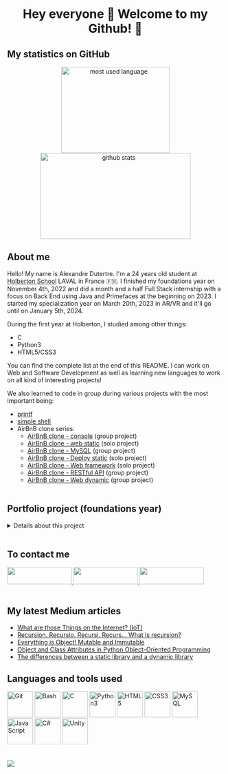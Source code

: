# <div align="center">Hey everyone 👋 Welcome to my Github! 🎊</div>

## **My statistics on GitHub**
<div align="center">
	<img width="252" height="200" src="https://github-readme-stats.vercel.app/api/top-langs/?username=adut24&layout=compact&langs_count=8&theme=codeSTACKr&border_color=ffffff" alt="most used language" />
	<img width="350" height="200" src="https://github-readme-stats.vercel.app/api?username=adut24&show_icons=true&&theme=codeSTACKr&include_all_commits=true&border_color=ffffff" alt="github stats" />
</div>

## **About me**
Hello! My name is Alexandre Dutertre. I'm a 24 years old student at [Holberton School](https://www.holbertonschool.com) LAVAL in France 🇫🇷. I finished my foundations year on November 4th, 2022 and did a month and a half Full Stack internship with a focus on Back End using Java and Primefaces at the beginning on 2023. I started my specialization year on March 20th, 2023 in AR/VR and it'll go until on January 5th, 2024.

During the first year at Holberton, I studied among other things:
- C
- Python3
- HTML5/CSS3

You can find the complete list at the end of this README. I can work on Web and Software Development as well as learning new languages to work on all kind of interesting projects!

We also learned to code in group during various projects with the most important being:
- [printf](https://github.com/adut24/printf)
- [simple shell](https://github.com/adut24/simple_shell)
- AirBnB clone series:
	- [AirBnB clone - console](https://github.com/adut24/holbertonschool-AirBnB_clone) (group project)
	- [AirBnB clone - web static](https://github.com/adut24/holbertonschool-AirBnB_clone/tree/main/web_static) (solo project)
	- [AirBnB clone - MySQL](https://github.com/adut24/holbertonschool-AirBnB_clone_v2/) (group project)
	- [AirBnB clone - Deploy static](https://github.com/adut24/holbertonschool-AirBnB_clone_v2/) (solo project)
	- [AirBnB clone - Web framework](https://github.com/adut24/holbertonschool-AirBnB_clone_v2/tree/master/web_flask) (solo project)
	- [AirBnB clone - RESTful API](https://github.com/adut24/holbertonschool-AirBnB_clone_v3) (group project)
	- [AirBnB clone - Web dynamic](https://github.com/adut24/holbertonschool-AirBnB_clone_v4) (group project)
<br><br>

## **Portfolio project (foundations year)**
<details>
<summary>Details about this project</summary>
My portfolio project for the foundations year was a [Rogue-like](https://en.wikipedia.org/wiki/Roguelike) game done on Unity, that I developped in team with [Nicolas Bouté](https://github.com/nboute) and [Pierre Dureau](https://github.com/Pierre-Dureau). The game is called *Bluegun*.
We chose to develop our portfolio project on Unity because all three of us want to do the <strong>AR/VR</strong> specialization during our second year at Holberton School.

This game engine is the primary software being used during the specialization year, so we wanted to use it to familiarize ourselves with it beforehand, but also see if we liked C# or Unity at the same time.

The project was cut in several parts starting from September 29th, 2022 to November 4th, 2022 (presentation day):
<div align="center"><img src="https://imgur.com/S7aQAzR.png" height="400px" alt="Timeline" /></div>

As a first experience on Unity, we watched a lot of tutorial videos and experimented with functions we found in the Unity documentation API. This project comforted me in my wish to specialize in AR/VR as I liked the C# language and the possibilities it gave us.
<br><br>
<a href="https://github.com/adut24/portfolio_bluegun">Repository</a>
</details>
<br>

## **To contact me**
<div>
<a href="https://www.linkedin.com/in/alexandredut">
<img width="150" height="40" src="https://cdn.icon-icons.com/icons2/2530/PNG/512/linkedin_button_icon_151847.png" />
</a>
<a href="https://twitter.com/dute_a">
<img width="150" height="40" src="https://cdn.icon-icons.com/icons2/2530/PNG/512/twitter_button_icon_151835.png" />
</a>
<a href="mailto:dutertre.alexandre@laposte.net">
<img width="150" height="40" src="https://cdn.icon-icons.com/icons2/2530/PNG/512/email_me_button_icon_151852.png" />
</a>
</div>
<br>

## **My latest Medium articles**
<!-- MEDIUM-STORY-LIST:START -->
- [What are those Things on the Internet? &lpar;IoT&rpar;](https://medium.com/@alex24dutertre/what-are-those-things-on-the-internet-iot-e7f13464dd41?source=rss-6ed84c5350e0------2)
- [Recursion. Recursio. Recursi. Recurs… What is recursion?](https://medium.com/@alex24dutertre/recursion-recursio-recursi-recurs-what-is-recursion-f8ee3afb31e3?source=rss-6ed84c5350e0------2)
- [Everything is Object! Mutable and Immutable](https://medium.com/@alex24dutertre/everything-is-object-mutable-and-immutable-405cae8aba75?source=rss-6ed84c5350e0------2)
- [Object and Class Attributes in Python Object-Oriented Programming](https://medium.com/@alex24dutertre/object-and-class-attributes-in-python-object-oriented-programming-9fb422d9a45b?source=rss-6ed84c5350e0------2)
- [The differences between a static library and a dynamic library](https://medium.com/@alex24dutertre/the-differences-between-a-static-library-and-a-dynamic-library-714840bea128?source=rss-6ed84c5350e0------2)
<!-- MEDIUM-STORY-LIST:END -->

## **Languages and tools used**
<div>
	<img height="60" src="https://cdn.icon-icons.com/icons2/2107/PNG/512/file_type_git_icon_130581.png" alt="Git" />
	<img height="60" src="https://imgur.com/c6mUznG.png" alt="Bash" />
	<img height="60" src="https://cdn.icon-icons.com/icons2/2415/PNG/512/c_original_logo_icon_146611.png" alt="C" />
	<img height="60" src="https://cdn.icon-icons.com/icons2/1508/PNG/512/python_104451.png" alt="Python3" />
	<img height="60" src="https://cdn.icon-icons.com/icons2/2107/PNG/512/file_type_html_icon_130541.png" alt="HTML5" />
	<img height="60" src="https://cdn.icon-icons.com/icons2/2107/PNG/512/file_type_css_icon_130661.png" alt="CSS3" />
	<img height="60" src="https://cdn.icon-icons.com/icons2/2699/PNG/512/mysql_official_logo_icon_169938.png" alt="MySQL" />
	<img height="60" src="https://cdn.icon-icons.com/icons2/2108/PNG/512/javascript_icon_130900.png" alt="JavaScript" />
	<img height="60" src="https://cdn.icon-icons.com/icons2/2415/PNG/512/csharp_original_logo_icon_146578.png" alt="C#" />
	<img height="60" src="https://cdn.icon-icons.com/icons2/615/PNG/256/Unity_icon-icons.com_56592.png" alt="Unity" />
</div>
<br><br>

<img src="https://komarev.com/ghpvc/?username=adut24&&style=flat-square" />
